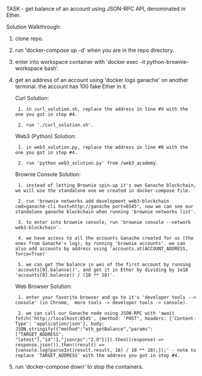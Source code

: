 TASK - get balance of an account using JSON-RPC API, denominated in Ether.

Solution Walkthrough:

1. clone repo.

2. run 'docker-compose up -d' when you are in the repo directory.

3. enter into workspace container with 'docker exec -it python-brownie-workspace bash'.

4. get an address of an account using 'docker logs ganache' on another terminal. the account has 100 fake Ether in it.

    Curl Solution:

        1. in curl_solution.sh, replace the address in line #9 with the one you got in step #4.

        2. run './curl_solution.sh'.
    
    Web3 (Python) Solution:
    
        1. in web3_solution.py, replace the address in line #8 with the one you got in step #4.

        2. run 'python web3_solution.py' from /web3_academy.
    
    Brownie Console Solution:

        1. instead of letting Brownie spin-up it's own Ganache blockchain, we will use the standalone one we created in docker-compose file.

        2. run 'brownie networks add development web3-blockchain cmd=ganache-cli host=http://ganache port=8545', now we can see our standalone ganache blockchain when running 'brownie networks list'.

        3. to enter into brownie console, run 'brownie console --network web3-blockchain'.

        4. we have access to all the accounts Ganache created for us (the ones from Ganache's log), by running 'brownie accounts'. we can also add accounts by address using 'accounts.at(ACCOUNT_ADDRESS, force=True)'

        5. we can get the balance in wei of the first account by running 'accounts[0].balance()', and get it in Ether by dividing by 1e18 'accounts[0].balance() / (10 ** 18)'.

    Web Browser Solution:

        1. enter your favorite browser and go to it's 'developer tools --> console' (in Chrome,  more tools -> developer tools -> console).

        2. we can call our Ganache node using JSON-RPC with 'await fetch('http://localhost:8545', {method: 'POST', headers: {'Content-Type': 'application/json'}, body: JSON.stringify({"method":"eth_getBalance","params":["TARGET_ADDRESS", "latest"],"id":1,"jsonrpc":"2.0"})}).then((response) => response.json()).then((result) => {console.log(parseInt(result.result, 16) / 10 ** 18);});' - note to replace 'TARGET_ADDRESS' with the address you got in step #4.
        
8. run 'docker-compose down' to stop the containers.